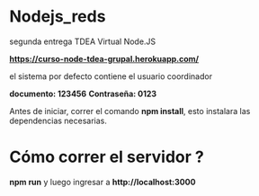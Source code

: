 # Nodejs_reds
segunda entrega TDEA Virtual Node.JS

**https://curso-node-tdea-grupal.herokuapp.com/**

el sistema por defecto contiene el usuario  coordinador 

 **documento: 123456**
 **Contraseña: 0123**

  
  
  
Antes de iniciar, correr el comando **npm install**, esto instalara las dependencias necesarias.

# Cómo correr el servidor ?

**npm run** y luego ingresar a **http://localhost:3000** 






